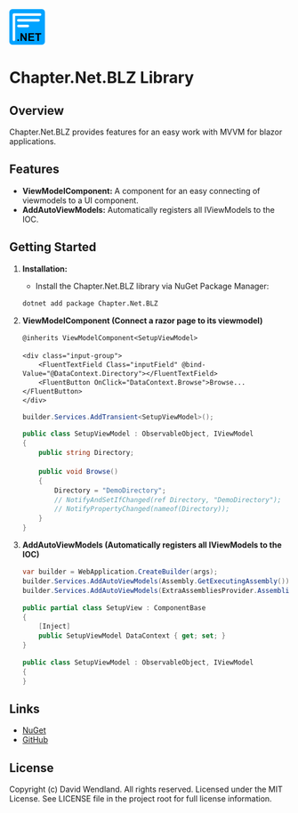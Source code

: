 <img src="https://raw.githubusercontent.com/dwndland/Chapter.Net.BLZ/master/Icon.png" alt="logo" width="64"/>

# Chapter.Net.BLZ Library

## Overview
Chapter.Net.BLZ provides features for an easy work with MVVM for blazor applications.

## Features
- **ViewModelComponent:** A component for an easy connecting of viewmodels to a UI component.
- **AddAutoViewModels:** Automatically registers all IViewModels to the IOC.

## Getting Started

1. **Installation:**
    - Install the Chapter.Net.BLZ library via NuGet Package Manager:
    ```bash
    dotnet add package Chapter.Net.BLZ
    ```

2. **ViewModelComponent (Connect a razor page to its viewmodel)**
    ```razor
    @inherits ViewModelComponent<SetupViewModel>

    <div class="input-group">
        <FluentTextField Class="inputField" @bind-Value="@DataContext.Directory"></FluentTextField>
        <FluentButton OnClick="DataContext.Browse">Browse...</FluentButton>
    </div>
    ```
    ```csharp
    builder.Services.AddTransient<SetupViewModel>();
    ```
    ```csharp
    public class SetupViewModel : ObservableObject, IViewModel
    {
        public string Directory;

        public void Browse()
        {
            Directory = "DemoDirectory";
            // NotifyAndSetIfChanged(ref Directory, "DemoDirectory");
            // NotifyPropertyChanged(nameof(Directory));
        }
    }
    ```

3. **AddAutoViewModels (Automatically registers all IViewModels to the IOC)**
    ```csharp
    var builder = WebApplication.CreateBuilder(args);
    builder.Services.AddAutoViewModels(Assembly.GetExecutingAssembly());
    builder.Services.AddAutoViewModels(ExtraAssembliesProvider.Assemblies);
    ```
    ```csharp
    public partial class SetupView : ComponentBase
    {
        [Inject]
        public SetupViewModel DataContext { get; set; }
    }
    ```
    ```csharp
    public class SetupViewModel : ObservableObject, IViewModel
    {
    }
    ```

## Links
* [NuGet](https://www.nuget.org/packages/Chapter.Net.BLZ)
* [GitHub](https://github.com/dwndland/Chapter.Net.BLZ)

## License
Copyright (c) David Wendland. All rights reserved.
Licensed under the MIT License. See LICENSE file in the project root for full license information.
